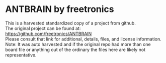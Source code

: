 
# ANTBRAIN by freetronics  
This is a harvested standardized copy of a project from github.  
The original project can be found at:  
https://github.com/freetronics/ANTBRAIN  
Please consult that link for additional, details, files, and license information.  
Note: It was auto harvested and if the original repo had more than one board file or anything out of the ordinary the files here are likely not representative.  
    